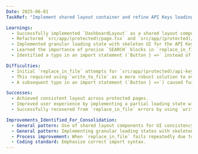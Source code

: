 ```yaml
---
Date: 2025-06-01
TaskRef: "Implement shared layout container and refine API Keys loading state"

Learnings:
  - Successfully implemented `DashboardLayout` as a shared layout component for protected pages (`/`, `/project`, `/api-keys`).
  - Refactored `src/app/(protected)/page.tsx` and `src/app/(protected)/api-keys/page.tsx` to use `DashboardLayout`.
  - Implemented granular loading state with skeleton UI for the API Keys table, ensuring the main layout remains visible during data fetching.
  - Learned the importance of precise `SEARCH` blocks in `replace_in_file` and the utility of `write_to_file` as a fallback for complex or error-prone modifications.
  - Identified a typo in an import statement (`Button } =>` instead of `Button } from`) during the process, which was corrected.

Difficulties:
  - Initial `replace_in_file` attempts for `src/app/(protected)/api-keys/page.tsx` resulted in parsing errors and duplicated code due to incorrect `SEARCH` block matching.
  - This required using `write_to_file` as a more robust solution to overwrite the file with the correct content.
  - A subsequent typo in an import statement (`Button } =>`) caused further parsing errors, which was then fixed.

Successes:
  - Achieved consistent layout across protected pages.
  - Improved user experience by implementing a partial loading state with skeleton UI for the API Keys page.
  - Successfully recovered from `replace_in_file` errors by using `write_to_file` and precise typo correction.

Improvements_Identified_For_Consolidation:
  - General pattern: Use of shared layout components for UI consistency.
  - General pattern: Implementing granular loading states with skeleton UIs.
  - Process improvement: When `replace_in_file` fails repeatedly due to complex changes or unexpected file states, consider `write_to_file` as a reliable fallback.
  - Coding standard: Emphasize correct import syntax.
---
```

